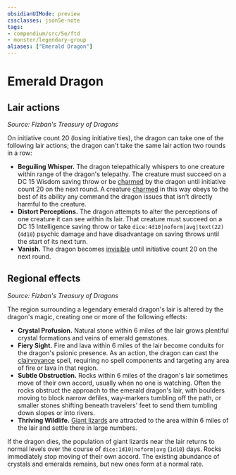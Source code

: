 ```yaml
---
obsidianUIMode: preview
cssclasses: json5e-note
tags:
- compendium/src/5e/ftd
- monster/legendary-group
aliases: ["Emerald Dragon"]
---
```

# Emerald Dragon

## Lair actions
_Source: Fizban's Treasury of Dragons_

On initiative count 20 (losing initiative ties), the dragon can take one of the following lair actions; the dragon can't take the same lair action two rounds in a row:

- **Beguiling Whisper.** The dragon telepathically whispers to one creature within range of the dragon's telepathy. The creature must succeed on a DC 15 Wisdom saving throw or be [charmed](2-Mechanics/CLI/rules/conditions.md#Charmed) by the dragon until initiative count 20 on the next round. A creature [charmed](2-Mechanics/CLI/rules/conditions.md#Charmed) in this way obeys to the best of its ability any command the dragon issues that isn't directly harmful to the creature.  
- **Distort Perceptions.** The dragon attempts to alter the perceptions of one creature it can see within its lair. That creature must succeed on a DC 15 Intelligence saving throw or take `dice:4d10|noform|avg|text(22)` (`4d10`) psychic damage and have disadvantage on saving throws until the start of its next turn.  
- **Vanish.** The dragon becomes [invisible](2-Mechanics/CLI/rules/conditions.md#Invisible) until initiative count 20 on the next round.  

## Regional effects
_Source: Fizban's Treasury of Dragons_

The region surrounding a legendary emerald dragon's lair is altered by the dragon's magic, creating one or more of the following effects:

- **Crystal Profusion.** Natural stone within 6 miles of the lair grows plentiful crystal formations and veins of emerald gemstones.  
- **Fiery Sight.** Fire and lava within 6 miles of the lair become conduits for the dragon's psionic presence. As an action, the dragon can cast the [clairvoyance](2-Mechanics/CLI/spells/clairvoyance.md) spell, requiring no spell components and targeting any area of fire or lava in that region.  
- **Subtle Obstruction.** Rocks within 6 miles of the dragon's lair sometimes move of their own accord, usually when no one is watching. Often the rocks obstruct the approach to the emerald dragon's lair, with boulders moving to block narrow defiles, way-markers tumbling off the path, or smaller stones shifting beneath travelers' feet to send them tumbling down slopes or into rivers.  
- **Thriving Wildlife.** [Giant lizards](2-Mechanics/CLI/bestiary/beast/giant-lizard.md) are attracted to the area within 6 miles of the lair and settle there in large numbers.  

If the dragon dies, the population of giant lizards near the lair returns to normal levels over the course of `dice:1d10|noform|avg` (`1d10`) days. Rocks immediately stop moving of their own accord. The existing abundance of crystals and emeralds remains, but new ones form at a normal rate.